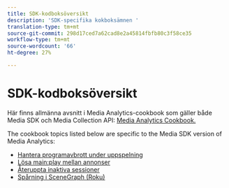 ```yaml
---
title: SDK-kodboksöversikt
description: 'SDK-specifika kokboksämnen '
translation-type: tm+mt
source-git-commit: 298d17ced7a62cad8e2a45814fbfb80c3f58ce35
workflow-type: tm+mt
source-wordcount: '66'
ht-degree: 27%

---
```



# SDK-kodboksöversikt

Här finns allmänna avsnitt i Media Analytics-cookbook som gäller både Media SDK och Media Collection API: [Media Analytics Cookbook.](/help/media-analytics-cookbook/media-analytics-cookbook.md)

The cookbook topics listed below are specific to the Media SDK version of Media Analytics:

* [Hantera programavbrott under uppspelning](/help/sdk-implement/cookbook/app-interrupts.md)
* [Lösa main:play mellan annonser](/help/sdk-implement/cookbook/fix-ad-play-ad.md)
* [Återuppta inaktiva sessioner](/help/sdk-implement/cookbook/resuming-inactive.md)
* [Spårning i SceneGraph (Roku)](/help/sdk-implement/cookbook/sdk-track-scenegraph.md)
